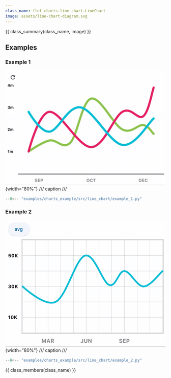 ```yaml
---
class_name: flet_charts.line_chart.LineChart
image: assets/line-chart-diagram.svg
---
```


{{ class_summary(class_name, image) }}

## Examples

### Example 1

![LineChart example 1](../examples/charts_example/src/line_chart/media/example_1.gif){width="80%"}
/// caption
///

```python
--8<-- "examples/charts_example/src/line_chart/example_1.py"
```

### Example 2

![LineChart example 2](../examples/charts_example/src/line_chart/media/example_2.gif){width="80%"}
/// caption
///

```python
--8<-- "examples/charts_example/src/line_chart/example_2.py"
```

{{ class_members(class_name) }}